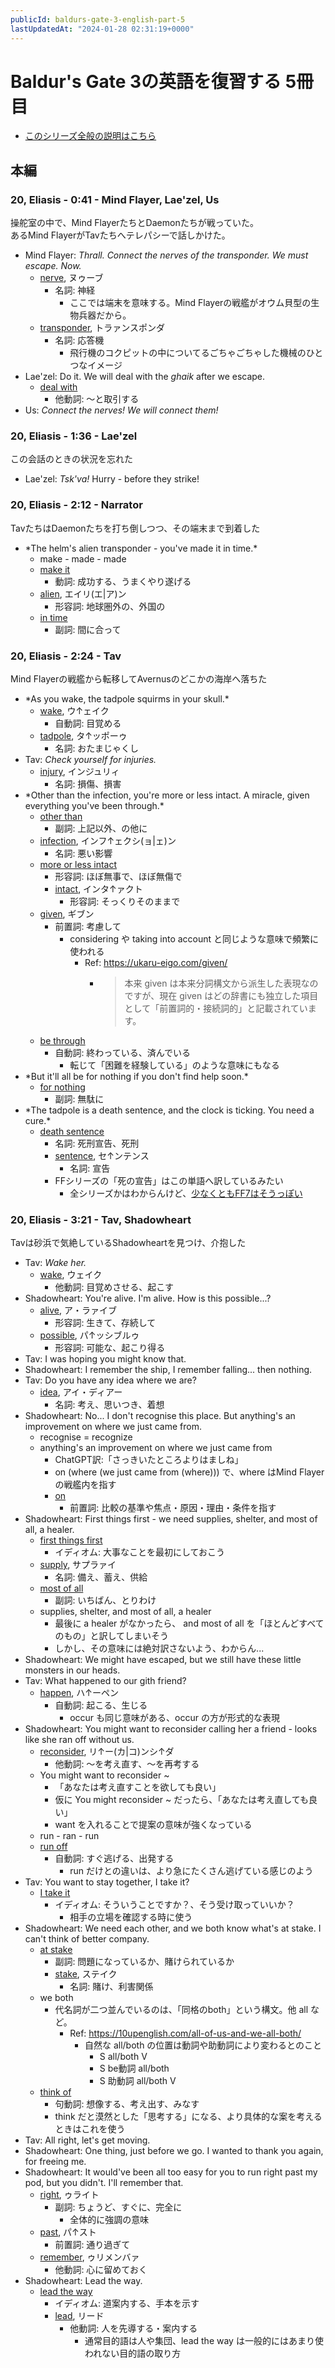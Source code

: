 ```yaml
---
publicId: baldurs-gate-3-english-part-5
lastUpdatedAt: "2024-01-28 02:31:19+0000"
---
```


# Baldur's Gate 3の英語を復習する 5冊目

- [このシリーズ全般の説明はこちら](./baldurs-gate-3-english-index.html)

## 本編

### 20, Eliasis - 0:41 - Mind Flayer, Lae'zel, Us

操舵室の中で、Mind FlayerたちとDaemonたちが戦っていた。  
あるMind FlayerがTavたちへテレパシーで話しかけた。

- Mind Flayer: _Thrall. Connect the nerves of the transponder. We must escape. Now._
  - [nerve](https://ejje.weblio.jp/content/nerve), ヌゥーブ
    - 名詞: 神経
      - ここでは端末を意味する。Mind Flayerの戦艦がオウム貝型の生物兵器だから。
  - [transponder](https://ejje.weblio.jp/content/transponder), トラァンスポンダ
    - 名詞: 応答機
      - 飛行機のコクピットの中についてるごちゃごちゃした機械のひとつなイメージ
- Lae'zel: Do it. We will deal with the _ghaik_ after we escape.
  - [deal with](https://ejje.weblio.jp/content/deal+with)
    - 他動詞: 〜と取引する
- Us: _Connect the nerves! We will connect them!_

### 20, Eliasis - 1:36 - Lae'zel

この会話のときの状況を忘れた

- Lae'zel: _Tsk'va!_ Hurry - before they strike!

### 20, Eliasis - 2:12 - Narrator

TavたちはDaemonたちを打ち倒しつつ、その端末まで到着した

- \*The helm's alien transponder - you've made it in time.\*
  - make - made - made
  - [make it](https://ejje.weblio.jp/content/make+it)
    - 動詞: 成功する、うまくやり遂げる
  - [alien](https://ejje.weblio.jp/content/alien), エイリ(エ|ア)ン
    - 形容詞: 地球圏外の、外国の
  - [in time](https://ejje.weblio.jp/content/in+time)
    - 副詞: 間に合って

### 20, Eliasis - 2:24 - Tav

Mind Flayerの戦艦から転移してAvernusのどこかの海岸へ落ちた

- \*As you wake, the tadpole squirms in your skull.\*
  - [wake](https://ejje.weblio.jp/content/wake), ウ↑ェイク
    - 自動詞: 目覚める
  - [tadpole](https://ejje.weblio.jp/content/tadpole), タ↑ッポーゥ
    - 名詞: おたまじゃくし
- Tav: _Check yourself for injuries._
  - [injury](https://ejje.weblio.jp/content/injury), インジュリィ
    - 名詞: 損傷、損害
- \*Other than the infection, you're more or less intact. A miracle, given everything you've been through.\*
  - [other than](https://ejje.weblio.jp/content/other+than)
    - 副詞: 上記以外、の他に
  - [infection](https://ejje.weblio.jp/content/infection), インフ↑ェクシ(ョ|ェ)ン
    - 名詞: 悪い影響
  - [more or less intact](https://eow.alc.co.jp/search?q=more+or+less+intact)
    - 形容詞: ほぼ無事で、ほぼ無傷で
    - [intact](https://ejje.weblio.jp/content/intact), インタ↑ァクト
      - 形容詞: そっくりそのままで
  - [given](https://ejje.weblio.jp/content/given), ギブン
    - 前置詞: 考慮して
      - considering や taking into account と同じような意味で頻繁に使われる
        - Ref: https://ukaru-eigo.com/given/
          - > 本来 given は本来分詞構文から派生した表現なのですが、現在 given はどの辞書にも独立した項目として「前置詞的・接続詞的」と記載されています。
  - [be through](https://ejje.weblio.jp/content/be+through)
    - 自動詞: 終わっている、済んでいる
      - 転じて「困難を経験している」のような意味にもなる
- \*But it'll all be for nothing if you don't find help soon.\*
  - [for nothing](https://ejje.weblio.jp/content/for+nothing)
    - 副詞: 無駄に
- \*The tadpole is a death sentence, and the clock is ticking. You need a cure.\*
  - [death sentence](https://ejje.weblio.jp/content/death+sentence)
    - 名詞: 死刑宣告、死刑
    - [sentence](https://ejje.weblio.jp/content/sentence), セ↑ンテンス
      - 名詞: 宣告
    - FFシリーズの「死の宣告」はこの単語へ訳しているみたい
      - 全シリーズかはわからんけど、[少なくともFF7はそうっぽい](<https://finalfantasy.fandom.com/wiki/Death_Sentence_(Final_Fantasy_VII)>)

### 20, Eliasis - 3:21 - Tav, Shadowheart

Tavは砂浜で気絶しているShadowheartを見つけ、介抱した

- Tav: _Wake her._
  - [wake](https://ejje.weblio.jp/content/wake), ウェイク
    - 他動詞: 目覚めさせる、起こす
- Shadowheart: You're alive. I'm alive. How is this possible...?
  - [alive](https://ejje.weblio.jp/content/alive), ア・ラァイブ
    - 形容詞: 生きて、存続して
  - [possible](https://ejje.weblio.jp/content/possible), パ↑ッシブルゥ
    - 形容詞: 可能な、起こり得る
- Tav: I was hoping you might know that.
- Shadowheart: I remember the ship, I remember falling... then nothing.
- Tav: Do you have any idea where we are?
  - [idea](https://ejje.weblio.jp/content/idea), アイ・ディアー
    - 名詞: 考え、思いつき、着想
- Shadowheart: No... I don't recognise this place. But anything's an improvement on where we just came from.
  - recognise = recognize
  - anything's an improvement on where we just came from
    - ChatGPT訳:「さっきいたところよりはましね」
    - on (where (we just came from (where))) で、where はMind Flayerの戦艦内を指す
    - [on](https://ejje.weblio.jp/content/on)
      - 前置詞: 比較の基準や焦点・原因・理由・条件を指す
- Shadowheart: First things first - we need supplies, shelter, and most of all, a healer.
  - [first things first](https://ejje.weblio.jp/content/first+things+first)
    - イディオム: 大事なことを最初にしておこう
  - [supply](https://ejje.weblio.jp/content/supply), サプラァイ
    - 名詞: 備え、蓄え、供給
  - [most of all](https://ejje.weblio.jp/content/most+of+all)
    - 副詞: いちばん、とりわけ
  - supplies, shelter, and most of all, a healer
    - 最後に a healer がなかったら、 and most of all を「ほとんどすべてのもの」と訳してしまいそう
    - しかし、その意味には絶対訳さないよう、わからん...
- Shadowheart: We might have escaped, but we still have these little monsters in our heads.
- Tav: What happened to our gith friend?
  - [happen](https://ejje.weblio.jp/content/happen), ハ↑ーペン
    - 自動詞: 起こる、生じる
      - occur も同じ意味がある、occur の方が形式的な表現
- Shadowheart: You might want to reconsider calling her a friend - looks like she ran off without us.
  - [reconsider](https://ejje.weblio.jp/content/reconsider), リ↑ー(カ|コ)ンシ↑ダ
    - 他動詞: 〜を考え直す、〜を再考する
  - You might want to reconsider ~
    - 「あなたは考え直すことを欲しても良い」
    - 仮に You might reconsider ~ だったら、「あなたは考え直しても良い」
    - want を入れることで提案の意味が強くなっている
  - run - ran - run
  - [run off](https://en.wiktionary.org/wiki/run_off)
    - 自動詞: すぐ逃げる、出発する
      - run だけとの違いは、より急にたくさん逃げている感じのよう
- Tav: You want to stay together, I take it?
  - [I take it](https://en.wiktionary.org/wiki/I_take_it)
    - イディオム: そういうことですか？、そう受け取っていいか？
      - 相手の立場を確認する時に使う
- Shadowheart: We need each other, and we both know what's at stake. I can't think of better company.
  - [at stake](https://ejje.weblio.jp/content/at+stake)
    - 副詞: 問題になっているか、賭けられているか
    - [stake](https://ejje.weblio.jp/content/stake), ステイク
      - 名詞: 賭け、利害関係
  - we both
    - 代名詞が二つ並んでいるのは、「同格のboth」という構文。他 all など。
      - Ref: https://10upenglish.com/all-of-us-and-we-all-both/
        - 自然な all/both の位置は動詞や助動詞により変わるとのこと
          - S all/both V
          - S be動詞 all/both
          - S 助動詞 all/both V
  - [think of](https://ejje.weblio.jp/content/think+of)
    - 句動詞: 想像する、考え出す、みなす
    - think だと漠然とした「思考する」になる、より具体的な案を考えるときはこれを使う
- Tav: All right, let's get moving.
- Shadowheart: One thing, just before we go. I wanted to thank you again, for freeing me.
- Shadowheart: It would've been all too easy for you to run right past my pod, but you didn't. I'll remember that.
  - [right](https://ejje.weblio.jp/content/right), ゥライト
    - 副詞: ちょうど、すぐに、完全に
      - 全体的に強調の意味
  - [past](https://ejje.weblio.jp/content/past), パ↑スト
    - 前置詞: 通り過ぎて
  - [remember](https://ejje.weblio.jp/content/remember), ゥリメンバァ
    - 他動詞: 心に留めておく
- Shadowheart: Lead the way.
  - [lead the way](https://ejje.weblio.jp/content/lead+the+way)
    - イディオム: 道案内する、手本を示す
    - [lead](https://en.wiktionary.org/wiki/lead), リード
      - 他動詞: 人を先導する・案内する
        - 通常目的語は人や集団、lead the way は一般的にはあまり使われない目的語の取り方
